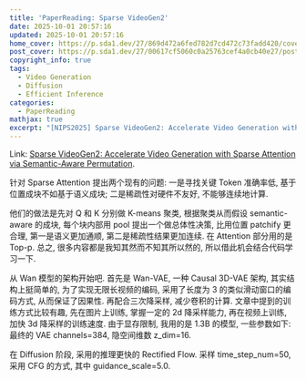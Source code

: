 ```yaml
---
title: 'PaperReading: Sparse VideoGen2'
date: 2025-10-01 20:57:16
updated: 2025-10-01 20:57:16
home_cover: https://p.sda1.dev/27/869d472a6fed782d7cd472c73fadd420/cover.jpeg
post_cover: https://p.sda1.dev/27/00617cf5060c0a25763cef4a0cb40e27/post.jpg
copyright_info: true
tags:
  - Video Generation
  - Diffusion
  - Efficient Inference
categories:
  - PaperReading
mathjax: true
excerpt: "[NIPS2025] Sparse VideoGen2: Accelerate Video Generation with Sparse Attention via Semantic-Aware Permutation."
---
```


Link: <a href="https://arxiv.org/abs/2505.18875">Sparse VideoGen2: Accelerate Video Generation with Sparse Attention via Semantic-Aware Permutation</a>.

针对 Sparse Attention 提出两个现有的问题: 一是寻找关键 Token 准确率低, 基于位置成块不如基于语义成块; 二是稀疏性对硬件不友好, 不能够连续地计算.

他们的做法是先对 Q 和 K 分别做 K-means 聚类, 根据聚类从而假设 semantic-aware 的成块, 每个块内部用 pool 提出一个做总体性决策, 比用位置 patchify 更合理, 第一是语义更加通顺, 第二是稀疏性结果更加连续. 在 Attention 部分用的是 Top-p. 总之, 很多内容都是我知其然而不知其所以然的, 所以借此机会结合代码学习一下.

从 Wan 模型的架构开始吧. 首先是 Wan-VAE, 一种 Causal 3D-VAE 架构, 其实结构上挺简单的, 为了实现无限长视频的编码, 采用了长度为 3 的类似滑动窗口的编码方式, 从而保证了因果性. 再配合三次降采样, 减少卷积的计算. 文章中提到的训练方式比较有趣, 先在图片上训练, 掌握一定的 2d 降采样能力, 再在视频上训练, 加快 3d 降采样的训练速度. 由于显存限制, 我用的是 1.3B 的模型, 一些参数如下: 最终的 VAE channels=384, 隐空间维数 z_dim=16.

在 Diffusion 阶段, 采用的推理更快的 Rectified Flow. 采样 time_step_num=50, 采用 CFG 的方式, 其中 guidance_scale=5.0.



